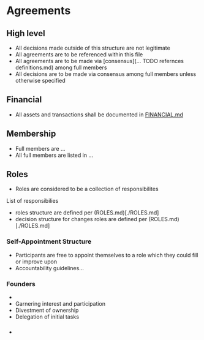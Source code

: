 # Agreements

## High level

 - All decisions made outside of this structure are not legitimate
 - All agreements are to be referenced within this file
 - All agreements are to be made via [consensus](... TODO refernces definitions.md) among full members
 - All decisions are to be made via consensus among full members unless otherwise specified

## Financial
 
 - All assets and transactions shall be documented in [FINANCIAL.md](./FINANCIAL.md)

## Membership 
 
 - Full members are ...
 - All full members are listed in ... 

## Roles

 - Roles are considered to be a collection of responsibilites

List of responsibilies

 - roles structure are defined per (ROLES.md)[./ROLES.md] 
 - decision structure for changes roles are defined per (ROLES.md)[./ROLES.md]

### Self-Appointment Structure 
 
 - Participants are free to appoint themselves to a role which 
they could fill or improve upon
 - Accountability guidelines... 

### Founders

 - 
 - Garnering interest and participation 
 - Divestment of ownership 
 - Delegation of initial tasks

###
 -  


